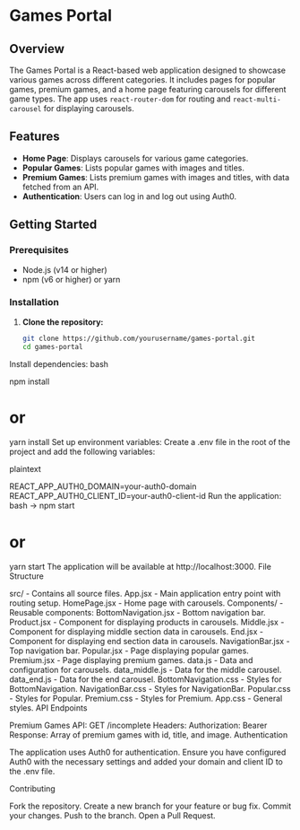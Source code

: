 # Games Portal

## Overview

The Games Portal is a React-based web application designed to showcase various games across different categories. It includes pages for popular games, premium games, and a home page featuring carousels for different game types. The app uses `react-router-dom` for routing and `react-multi-carousel` for displaying carousels.

## Features

- **Home Page**: Displays carousels for various game categories.
- **Popular Games**: Lists popular games with images and titles.
- **Premium Games**: Lists premium games with images and titles, with data fetched from an API.
- **Authentication**: Users can log in and log out using Auth0.

## Getting Started

### Prerequisites

- Node.js (v14 or higher)
- npm (v6 or higher) or yarn

### Installation

1. **Clone the repository:**

   ```bash
   git clone https://github.com/yourusername/games-portal.git
   cd games-portal
Install dependencies:
bash

npm install
# or
yarn install
Set up environment variables:
Create a .env file in the root of the project and add the following variables:

plaintext

REACT_APP_AUTH0_DOMAIN=your-auth0-domain
REACT_APP_AUTH0_CLIENT_ID=your-auth0-client-id
Run the application:
bash
-> 
npm start
# or
yarn start
The application will be available at http://localhost:3000.
File Structure

src/ - Contains all source files.
App.jsx - Main application entry point with routing setup.
HomePage.jsx - Home page with carousels.
Components/ - Reusable components:
BottomNavigation.jsx - Bottom navigation bar.
Product.jsx - Component for displaying products in carousels.
Middle.jsx - Component for displaying middle section data in carousels.
End.jsx - Component for displaying end section data in carousels.
NavigationBar.jsx - Top navigation bar.
Popular.jsx - Page displaying popular games.
Premium.jsx - Page displaying premium games.
data.js - Data and configuration for carousels.
data_middle.js - Data for the middle carousel.
data_end.js - Data for the end carousel.
BottomNavigation.css - Styles for BottomNavigation.
NavigationBar.css - Styles for NavigationBar.
Popular.css - Styles for Popular.
Premium.css - Styles for Premium.
App.css - General styles.
API Endpoints

Premium Games API: GET /incomplete
Headers:
Authorization: Bearer <token>
Response: Array of premium games with id, title, and image.
Authentication

The application uses Auth0 for authentication. Ensure you have configured Auth0 with the necessary settings and added your domain and client ID to the .env file.

Contributing

Fork the repository.
Create a new branch for your feature or bug fix.
Commit your changes.
Push to the branch.
Open a Pull Request.
